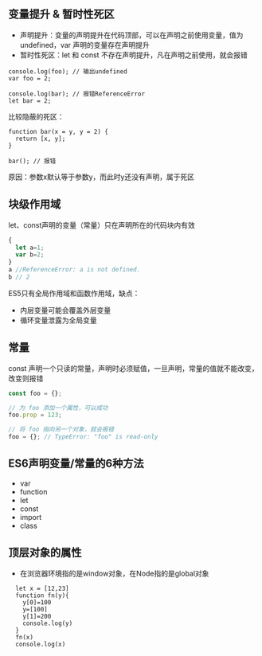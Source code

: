 ## 变量提升 & 暂时性死区
- 声明提升：变量的声明提升在代码顶部，可以在声明之前使用变量，值为 undefined，var 声明的变量存在声明提升
- 暂时性死区：let 和 const 不存在声明提升，凡在声明之前使用，就会报错

```
console.log(foo); // 输出undefined
var foo = 2;

console.log(bar); // 报错ReferenceError
let bar = 2;
```

比较隐蔽的死区：
```
function bar(x = y, y = 2) {
  return [x, y];
}

bar(); // 报错
```
原因：参数x默认等于参数y，而此时y还没有声明，属于死区

## 块级作用域
let、const声明的变量（常量）只在声明所在的代码块内有效
```js
{
  let a=1;
  var b=2;
}
a //ReferenceError: a is not defined.
b // 2
```

ES5只有全局作用域和函数作用域，缺点：
- 内层变量可能会覆盖外层变量
- 循环变量泄露为全局变量

## 常量
const 声明一个只读的常量，声明时必须赋值，一旦声明，常量的值就不能改变，改变则报错

```js
const foo = {};

// 为 foo 添加一个属性，可以成功
foo.prop = 123;

// 将 foo 指向另一个对象，就会报错
foo = {}; // TypeError: "foo" is read-only
```


## ES6声明变量/常量的6种方法
- var
- function
- let 
- const
- import
- class

## 顶层对象的属性
- 在浏览器环境指的是window对象，在Node指的是global对象


```
  let x = [12,23]
  function fn(y){
    y[0]=100
    y=[100]
    y[1]=200
    console.log(y)    
  }
  fn(x)
  console.log(x) 
```